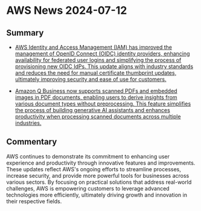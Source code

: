 # AWS News 2024-07-12

## Summary

- [AWS Identity and Access Management (IAM) has improved the management of OpenID Connect (OIDC) identity providers, enhancing availability for federated user logins and simplifying the process of provisioning new OIDC IdPs. This update aligns with industry standards and reduces the need for manual certificate thumbprint updates, ultimately improving security and ease of use for customers.](https://aws.amazon.com/about-aws/whats-new/2024/07/aws-identity-access-management-open-id-connect-identity-providers)

- [Amazon Q Business now supports scanned PDFs and embedded images in PDF documents, enabling users to derive insights from various document types without preprocessing. This feature simplifies the process of building generative AI assistants and enhances productivity when processing scanned documents across multiple industries.](https://aws.amazon.com/about-aws/whats-new/2024/07/amazon-q-scanned-pdfs-embedded-images-documents/)

## Commentary

AWS continues to demonstrate its commitment to enhancing user experience and productivity through innovative features and improvements. These updates reflect AWS's ongoing efforts to streamline processes, increase security, and provide more powerful tools for businesses across various sectors. By focusing on practical solutions that address real-world challenges, AWS is empowering customers to leverage advanced technologies more efficiently, ultimately driving growth and innovation in their respective fields.